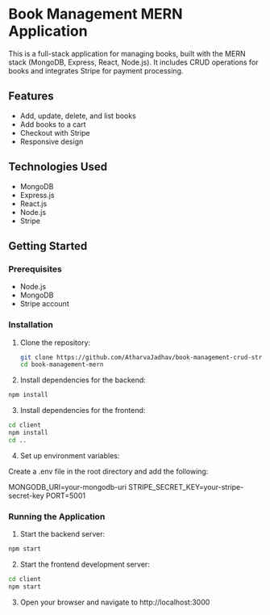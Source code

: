 # Book Management MERN Application

This is a full-stack application for managing books, built with the MERN stack (MongoDB, Express, React, Node.js). It includes CRUD operations for books and integrates Stripe for payment processing.

## Features

- Add, update, delete, and list books
- Add books to a cart
- Checkout with Stripe
- Responsive design

## Technologies Used

- MongoDB
- Express.js
- React.js
- Node.js
- Stripe

## Getting Started

### Prerequisites

- Node.js
- MongoDB
- Stripe account

### Installation

1. Clone the repository:

   ```bash
   git clone https://github.com/AtharvaJadhav/book-management-crud-stripe.git
   cd book-management-mern
   ```
   
2. Install dependencies for the backend:

  ```bash
  npm install
  ```

3. Install dependencies for the frontend:

  ```bash
  cd client
  npm install
  cd ..
  ```

4. Set up environment variables:

Create a .env file in the root directory and add the following:

MONGODB_URI=your-mongodb-uri
STRIPE_SECRET_KEY=your-stripe-secret-key
PORT=5001

### Running the Application

1. Start the backend server:

```bash
npm start
```

2. Start the frontend development server:

```bash
cd client
npm start
```

3. Open your browser and navigate to http://localhost:3000

